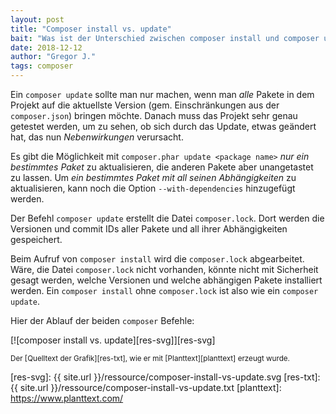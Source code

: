```yaml
---
layout: post
title: "Composer install vs. update"
bait: "Was ist der Unterschied zwischen composer install und composer update, und warum soll ich die composer.lock in das Repository einchecken?"
date: 2018-12-12
author: "Gregor J."
tags: composer
---
```


Ein `composer update` sollte man nur machen, wenn man _alle_ Pakete in dem Projekt auf die aktuellste Version (gem. Einschränkungen aus der `composer.json`) bringen möchte. Danach muss das Projekt sehr genau getestet werden, um zu sehen, ob sich durch das Update, etwas geändert hat, das nun _Nebenwirkungen_ verursacht.

Es gibt die Möglichkeit mit `composer.phar update <package name>` _nur ein bestimmtes Paket_ zu aktualisieren, die anderen Pakete aber unangetastet zu lassen. Um _ein bestimmtes Paket mit all seinen Abhängigkeiten_ zu aktualisieren, kann noch die Option `--with-dependencies` hinzugefügt werden.

Der Befehl `composer update` erstellt die Datei `composer.lock`. Dort werden die Versionen und commit IDs aller Pakete und all ihrer Abhängigkeiten gespeichert. 

Beim Aufruf von `composer install` wird die `composer.lock` abgearbeitet. Wäre, die Datei `composer.lock` nicht vorhanden, könnte nicht mit Sicherheit gesagt werden, welche Versionen und welche abhängigen Pakete installiert werden. Ein `composer install` ohne `composer.lock` ist also wie ein `composer update`.

Hier der Ablauf der beiden `composer` Befehle:

[![composer install vs. update][res-svg]][res-svg]

<small>Der [Quelltext der Grafik][res-txt], wie er mit [Planttext][planttext] erzeugt wurde.</small>

[res-svg]: {{ site.url }}/ressource/composer-install-vs-update.svg
[res-txt]: {{ site.url }}/ressource/composer-install-vs-update.txt
[planttext]: https://www.planttext.com/
